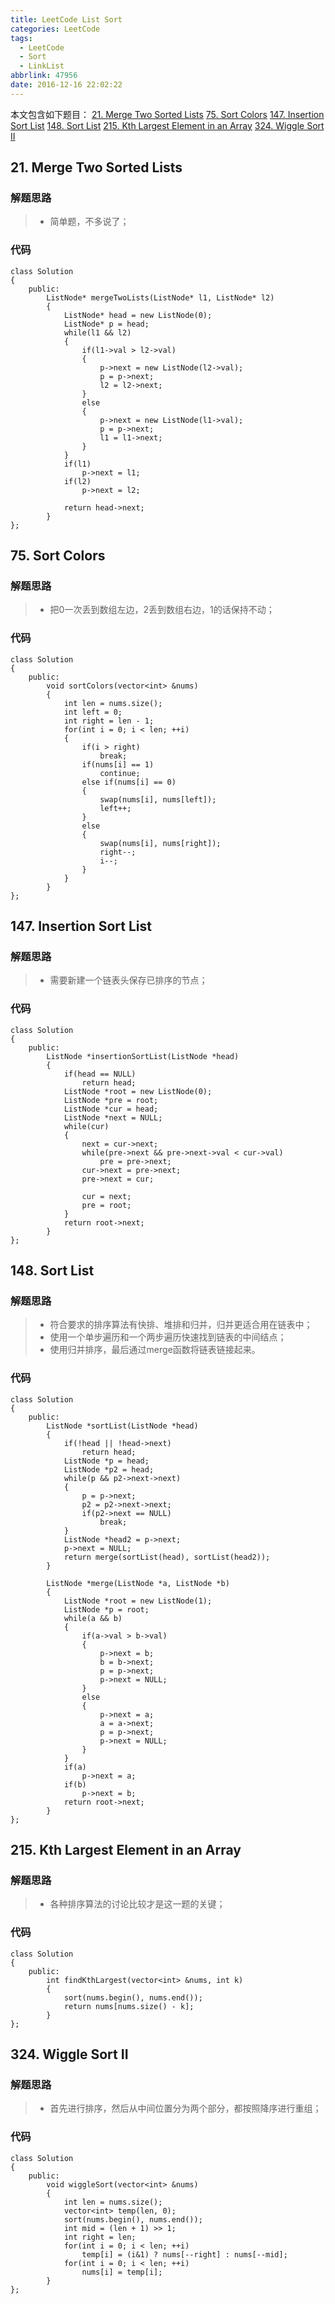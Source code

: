 ```yaml
---
title: LeetCode List Sort
categories: LeetCode
tags:
  - LeetCode
  - Sort
  - LinkList
abbrlink: 47956
date: 2016-12-16 22:02:22
---
```



本文包含如下题目：
[21. Merge Two Sorted Lists][1]
[75. Sort Colors][2]
[147. Insertion Sort List][3]
[148. Sort List][4]
[215. Kth Largest Element in an Array][5]
[324. Wiggle Sort II][6]

<!--more-->
## 21. Merge Two Sorted Lists
### 解题思路
> * 简单题，不多说了；

### 代码
```
class Solution
{
    public:
        ListNode* mergeTwoLists(ListNode* l1, ListNode* l2)
        {
            ListNode* head = new ListNode(0);
            ListNode* p = head;
            while(l1 && l2)
            {
                if(l1->val > l2->val)
                {
                    p->next = new ListNode(l2->val);
                    p = p->next;
                    l2 = l2->next;
                }
                else
                {
                    p->next = new ListNode(l1->val);
                    p = p->next;
                    l1 = l1->next;
                }
            }
            if(l1)
                p->next = l1;
            if(l2)
                p->next = l2;

            return head->next;
        }
};
```

## 75. Sort Colors
### 解题思路
> * 把0一次丢到数组左边，2丢到数组右边，1的话保持不动；
 
### 代码
```
class Solution
{
    public:
        void sortColors(vector<int> &nums)
        {
            int len = nums.size();
            int left = 0;
            int right = len - 1;
            for(int i = 0; i < len; ++i)
            {
                if(i > right)
                    break;
                if(nums[i] == 1)
                    continue;
                else if(nums[i] == 0)
                {
                    swap(nums[i], nums[left]);
                    left++;
                }
                else
                {
                    swap(nums[i], nums[right]);
                    right--;
                    i--;
                }
            }
        }
};
```

## 147. Insertion Sort List
### 解题思路
> * 需要新建一个链表头保存已排序的节点；

### 代码
```
class Solution
{
    public:
        ListNode *insertionSortList(ListNode *head)
        {
            if(head == NULL)
                return head;
            ListNode *root = new ListNode(0);
            ListNode *pre = root;
            ListNode *cur = head;
            ListNode *next = NULL;
            while(cur)
            {
                next = cur->next;
                while(pre->next && pre->next->val < cur->val)
                    pre = pre->next;
                cur->next = pre->next;
                pre->next = cur;

                cur = next;
                pre = root;
            }
            return root->next;
        }
};
```

## 148. Sort List
### 解题思路
> * 符合要求的排序算法有快排、堆排和归并，归并更适合用在链表中；
> * 使用一个单步遍历和一个两步遍历快速找到链表的中间结点；
> * 使用归并排序，最后通过merge函数将链表链接起来。

### 代码
```
class Solution
{
    public:
        ListNode *sortList(ListNode *head)
        {
            if(!head || !head->next)
                return head;
            ListNode *p = head;
            ListNode *p2 = head;
            while(p && p2->next->next)
            {
                p = p->next;
                p2 = p2->next->next;
                if(p2->next == NULL)
                    break;
            }
            ListNode *head2 = p->next;
            p->next = NULL;
            return merge(sortList(head), sortList(head2));
        }

        ListNode *merge(ListNode *a, ListNode *b)
        {
            ListNode *root = new ListNode(1);
            ListNode *p = root;
            while(a && b)
            {
                if(a->val > b->val)
                {
                    p->next = b;
                    b = b->next;
                    p = p->next;
                    p->next = NULL;
                }
                else
                {
                    p->next = a;
                    a = a->next;
                    p = p->next;
                    p->next = NULL;
                }
            }
            if(a)
                p->next = a;
            if(b)
                p->next = b;
            return root->next;
        }
};
```

## 215. Kth Largest Element in an Array
### 解题思路
> * 各种排序算法的讨论比较才是这一题的关键；

### 代码
```
class Solution
{
    public:
        int findKthLargest(vector<int> &nums, int k)
        {
            sort(nums.begin(), nums.end());
            return nums[nums.size() - k];
        }
};
```


## 324. Wiggle Sort II
### 解题思路
> * 首先进行排序，然后从中间位置分为两个部分，都按照降序进行重组；

### 代码
```
class Solution
{
    public:
        void wiggleSort(vector<int> &nums)
        {
            int len = nums.size();
            vector<int> temp(len, 0);
            sort(nums.begin(), nums.end());
            int mid = (len + 1) >> 1;
            int right = len;
            for(int i = 0; i < len; ++i)
                temp[i] = (i&1) ? nums[--right] : nums[--mid];
            for(int i = 0; i < len; ++i)
                nums[i] = temp[i];
        }
};
```



  [1]: https://leetcode.com/problems/merge-two-sorted-lists/
  [2]: https://leetcode.com/problems/sort-colors/
  [3]: https://leetcode.com/problems/insertion-sort-list/
  [4]: https://leetcode.com/problems/sort-liste.com/problems/sort-colors/
  [5]: https://leetcode.com/problems/kth-largest-element-in-an-arraye.com/problems/sort-colors/
  [6]: https://leetcode.com/problems/wiggle-sort-ii/